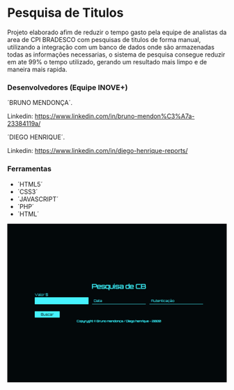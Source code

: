 # Pesquisa de Titulos

Projeto elaborado afim de reduzir o tempo gasto pela equipe de analistas da area de CPI BRADESCO
com pesquisas de titulos de forma manual, utilizando a integração com um banco de dados onde são
armazenadas todas as  informações necessarias, o sistema de pesquisa consegue reduzir em ate 99%
o tempo utilizado, gerando um resultado mais limpo e de maneira mais rapida.

### Desenvolvedores (Equipe INOVE+)

´BRUNO MENDONÇA´.

Linkedin: https://www.linkedin.com/in/bruno-mendon%C3%A7a-23384119a/

´DIEGO HENRIQUE´.

Linkedin: https://www.linkedin.com/in/diego-henrique-reports/


### Ferramentas

* ´HTML5´
* ´CSS3´
* ´JAVASCRIPT´
* ´PHP´
* ´HTML´



![](/img/Screen-Pesquisa-CB.png) 
